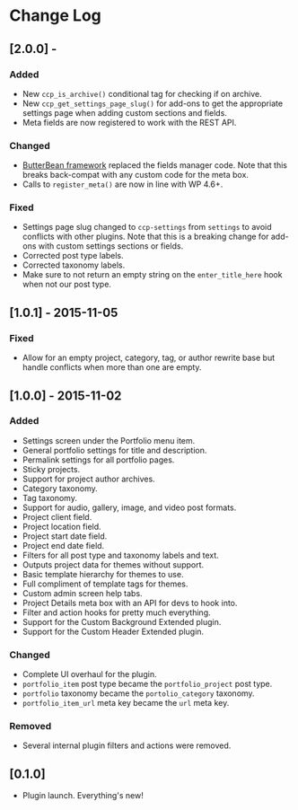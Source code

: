 # Change Log

## [2.0.0] -

### Added

* New `ccp_is_archive()` conditional tag for checking if on archive.
* New `ccp_get_settings_page_slug()` for add-ons to get the appropriate settings page when adding custom sections and fields.
* Meta fields are now registered to work with the REST API.

### Changed

* [ButterBean framework](http://themehybrid.com/plugins/butterbean) replaced the fields manager code. Note that this breaks back-compat with any custom code for the meta box.
* Calls to `register_meta()` are now in line with WP 4.6+.

### Fixed

* Settings page slug changed to `ccp-settings` from `settings` to avoid conflicts with other plugins.  Note that this is a breaking change for add-ons with custom settings sections or fields.
* Corrected post type labels.
* Corrected taxonomy labels.
* Make sure to not return an empty string on the `enter_title_here` hook when not our post type.

## [1.0.1] - 2015-11-05

### Fixed

* Allow for an empty project, category, tag, or author rewrite base but handle conflicts when more than one are empty.

## [1.0.0] - 2015-11-02

### Added

* Settings screen under the Portfolio menu item.
* General portfolio settings for title and description.
* Permalink settings for all portfolio pages.
* Sticky projects.
* Support for project author archives.
* Category taxonomy.
* Tag taxonomy.
* Support for audio, gallery, image, and video post formats.
* Project client field.
* Project location field.
* Project start date field.
* Project end date field.
* Filters for all post type and taxonomy labels and text.
* Outputs project data for themes without support.
* Basic template hierarchy for themes to use.
* Full compliment of template tags for themes.
* Custom admin screen help tabs.
* Project Details meta box with an API for devs to hook into.
* Filter and action hooks for pretty much everything.
* Support for the Custom Background Extended plugin.
* Support for the Custom Header Extended plugin.

### Changed

* Complete UI overhaul for the plugin.
* `portfolio_item` post type became the `portfolio_project` post type.
* `portfolio` taxonomy became the `portolio_category` taxonomy.
* `portfolio_item_url` meta key became the `url` meta key.

### Removed

* Several internal plugin filters and actions were removed.

## [0.1.0]

* Plugin launch.  Everything's new!
